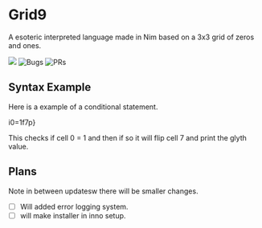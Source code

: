 # Grid9
A esoteric interpreted language made in Nim based on a 3x3 grid of zeros and ones.

![](https://img.shields.io/github/languages/code-size/MrEnder0/Grid9?style=for-the-badge)
![](https://img.shields.io/github/issues-raw/MrEnder0/Grid9?style=for-the-badge "Bugs")
![](https://img.shields.io/github/issues-pr-raw/MrEnder0/Grid9?style=for-the-badge "PRs")

## Syntax Example
Here is a example of a conditional statement.

i0=1f7p}

This checks if cell 0 = 1 and then if so it will flip cell 7 and print the glyth value.

## Plans
Note in between updatesw there will be smaller changes.

 - [ ] Will added error logging system.
 - [ ] will make installer in inno setup.
